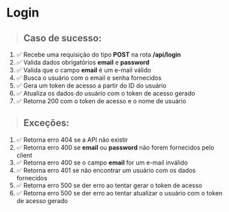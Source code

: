 # Login

> ## Caso de sucesso:

1. ✅ Recebe uma requisição do tipo **POST** na rota **/api/login**
2. ✅ Valida dados obrigatórios **email** e **password**
3. ✅ Valida que o campo **email** é um e-mail válido
4. ✅ Busca o usuário com o email e senha fornecidos
5. ✅ Gera um token de acesso a partir do ID do usuário
6. ✅ Atualiza os dados do usuário com o token de acesso gerado
7. ✅ Retorna 200 com o token de acesso e o nome de usuário

> ## Exceções:

1. ✅ Retorna erro 404 se a API não existir
2. ✅ Retorna erro 400 se **email** ou **password** não forem fornecidos pelo client
3. ✅ Retorna erro 400 se o campo **email** for um e-mail inválido
4. ✅ Retorna erro 401 se não encontrar um usuário com os dados fornecidos
5. ✅ Retorna erro 500 se der erro ao tentar gerar o token de acesso
6. ✅ Retorna erro 500 se der erro ao tentar atualizar o usuário com o token de acesso gerado

